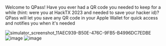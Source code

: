 
Welcome to QPass! Have you ever had a QR code you needed to keep for a while (hint: were you at HackTX 2023 and needed to save your hacker id)? QPass will let you save any QR code in your Apple Wallet for quick access and notifies you when it's needed


![simulator_screenshot_11AEC939-B50E-476C-9FB5-B4996DC7EDBE](https://github.com/saikurelli/QPass/assets/22625395/943531a9-6971-481a-ae74-b1e749d4ce7b)
![image](https://github.com/saikurelli/QPass/assets/22625395/bbeda3e1-336f-42c8-8f24-9de5b4cd03fd)
![image](https://github.com/saikurelli/QPass/assets/22625395/37bd2554-e60e-423d-b481-f7f52f61c7a0)
